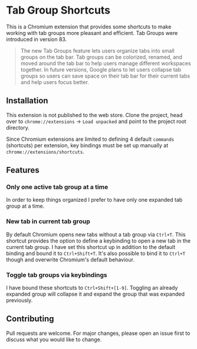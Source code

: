 # Tab Group Shortcuts

This is a Chromium extension that provides some shortcuts to make working with tab groups more pleasant and efficient. Tab Groups were introduced in version 83.

>The new Tab Groups feature lets users organize tabs into small groups on the tab bar. Tab groups can be colorized, renamed, and moved around the tab bar to help users manage different workspaces together. In future versions, Google plans to let users collapse tab groups so users can save space on their tab bar for their current tabs and help users focus better.

## Installation

This extension is not published to the web store. Clone the project, head over to `chrome://extensions` -> `Load unpacked` and point to the project root directory.

Since Chromium extensions are limited to defining 4 default `commands` (shortcuts) per extension, key bindings must be set up manually at `chrome://extensions/shortcuts`.

## Features

### Only one active tab group at a time
In order to keep things organized I prefer to have only one expanded tab group at a time.

### New tab in current tab group
By default Chromium opens new tabs without a tab group via `Ctrl+T`. This shortcut provides the option to define a keybinding to open a new tab in the current tab group. I have set this shortcut up in addition to the default binding and bound it to `Ctrl+Shift+T`. It's also possible to bind it to `Ctrl+T` though and overwrite Chromium's default behaviour.

### Toggle tab groups via keybindings
I have bound these shortcuts to `Ctrl+Shift+[1-9]`. Toggling an already expanded group will collapse it and expand the group that was expanded previously.

## Contributing
Pull requests are welcome. For major changes, please open an issue first to discuss what you would like to change.
